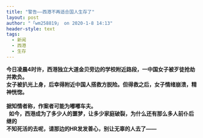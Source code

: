 ```yaml
---
title: "警告——西港不再适合国人生存了"
layout: post
author: "「wm258819」 on 2020-1-8 14:13"
header-style: text
tags:
  - 新闻
  - 西港
  - 生存
---
```


<head></head>
<body>
 <strong>今日凌晨4时许，西港独立大道金贝旁边的学校附近路段，一中国女子被歹徒抢劫并欺负。</strong>
 <br> 
 <strong> 
  <div align="left">
    女子被扒光上身，后幸得附近中国人搭救方脱险。但得救之后，女子情绪崩溃，精神恍惚。 
  </div><br> 
  <div align="left">
    据知情者称，作案者可能为嘟嘟车夫。 
  </div> 
  <div align="left">
    &nbsp;&nbsp;如今，西港成为了多少人的噩梦，让多少家庭破裂，为什么还有那么多人前仆后继的 
  </div> 
  <div align="left">
    不知死活的去呢，请那边的HR发发善心，别让无辜的人去了—— 
  </div></strong>
 <br>
</body>



